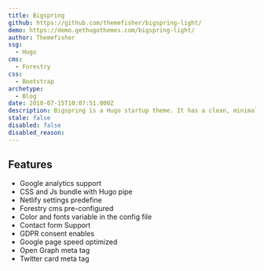 ```yaml
---
title: Bigspring
github: https://github.com/themefisher/bigspring-light/
demo: https://demo.gethugothemes.com/bigspring-light/
author: Themefisher
ssg:
  - Hugo
cms:
  - Forestry
css:
  - Bootstrap
archetype:
  - Blog
date: 2018-07-15T10:07:51.000Z
description: Bigspring is a Hugo startup theme. It has a clean, minimal, fresh UI.
stale: false
disabled: false
disabled_reason:
---
```


## Features
* Google analytics support
* CSS and Js bundle with Hugo pipe
* Netlify settings predefine
* Forestry cms pre-configured
* Color and fonts variable in the config file
* Contact form Support
* GDPR consent enables
* Google page speed optimized
* Open Graph meta tag
* Twitter card meta tag